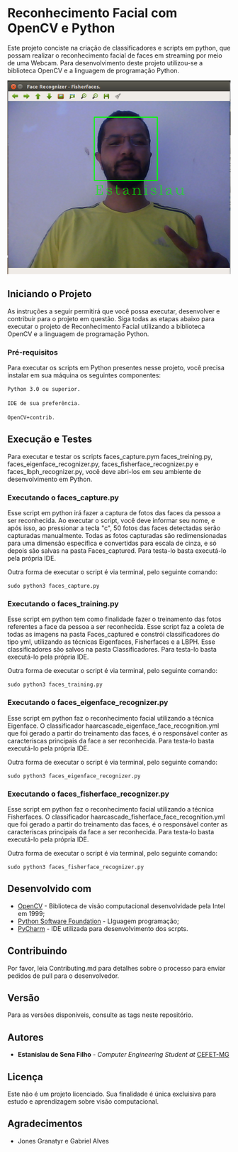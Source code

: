 # Reconhecimento Facial com OpenCV e Python

Este projeto conciste na criação de classificadores e scripts em python, que possam realizar o reconhecimento facial de faces em streaming por meio de uma Webcam. Para desenvolvimento deste projeto utilizou-se a biblioteca OpenCV e a linguagem de programação Python.

![alt text](https://raw.githubusercontent.com/EstanislauFilho/Computer-Vision-Face-Recognition-OpenCV/master/Imagens/Resultado.png)


## Iniciando o Projeto

As instruções a seguir permitirá que você possa executar, desenvolver e contribuir para o projeto em questão. Siga todas as etapas abaixo para executar o projeto de Reconhecimento Facial utilizando a biblioteca OpenCV e a linguagem de programação Python.

### Pré-requisitos

Para executar os scripts em Python presentes nesse projeto, você precisa instalar em sua máquina os seguintes componentes:

```
Python 3.0 ou superior.

IDE de sua preferência.

OpenCV+contrib.
```

## Execução e Testes

Para executar e testar os scripts faces_capture.pym faces_treining.py, faces_eigenface_recognizer.py, faces_fisherface_recognizer.py e faces_lbph_recognizer.py, você deve abri-los em seu ambiente de desenvolvimento em Python.

### Executando o faces_capture.py

Esse script em python irá fazer a captura de fotos das faces da pessoa a ser reconhecida. Ao executar o script, você deve informar seu nome, e após isso, ao pressionar a tecla "c", 50 fotos das faces detectadas serão capturadas manualmente. Todas as fotos capturadas são redimensionadas para uma dimensão específica e convertidas para escala de cinza, e só depois são salvas na pasta Faces_captured. Para testa-lo basta executá-lo pela própria IDE.

Outra forma de executar o script é via terminal, pelo seguinte comando: 

```
sudo python3 faces_capture.py
```

### Executando o faces_training.py

Esse script em python tem como finalidade fazer o treinamento das fotos referentes a face da pessoa a ser reconhecida. Esse script faz a coleta de todas as imagens na pasta Faces_captured e constrói classificadores do tipo yml, utilizando as técnicas Eigenfaces, Fisherfaces e a LBPH. Esse classificadores são salvos na pasta Classificadores. Para testa-lo basta  executá-lo pela própria IDE. 


Outra forma de executar o script é via terminal, pelo seguinte comando:

```
sudo python3 faces_training.py
```


### Executando o faces_eigenface_recognizer.py

Esse script em python faz o reconhecimento facial utilizando a técnica Eigenface. O classificador haarcascade_eigenface_face_recognition.yml que foi gerado a partir do treinamento das faces, é o responsável conter as caracteriscas principais da face a ser reconhecida. Para testa-lo basta  executá-lo pela própria IDE. 


Outra forma de executar o script é via terminal, pelo seguinte comando:

```
sudo python3 faces_eigenface_recognizer.py
```

### Executando o faces_fisherface_recognizer.py

Esse script em python faz o reconhecimento facial utilizando a técnica Fisherfaces. O classificador haarcascade_fisherface_face_recognition.yml que foi gerado a partir do treinamento das faces, é o responsável conter as caracteriscas principais da face a ser reconhecida. Para testa-lo basta  executá-lo pela própria IDE. 


Outra forma de executar o script é via terminal, pelo seguinte comando:

```
sudo python3 faces_fisherface_recognizer.py
```

## Desenvolvido com

* [OpenCV](https://opencv.org/) - Biblioteca de visão computacional desenvolvidade pela Intel em 1999;
* [Python Software Foundation](https://maven.apache.org/) - LIguagem programação;
* [PyCharm](https://www.jetbrains.com/pycharm/) - IDE utilizada para desenvolvimento dos scrpts.

## Contribuindo

Por favor, leia Contributing.md para detalhes sobre o processo para enviar pedidos de pull para o desenvolvedor.

## Versão

Para as versões disponíveis, consulte as tags neste repositório. 

## Autores

* **Estanislau de Sena Filho** - *Computer Engineering Student at* [CEFET-MG](http://www.cefetmg.br/)

## Licença

Este não é um projeto licenciado. Sua finalidade é única excluisiva para estudo e aprendizagem sobre visão computacional.

## Agradecimentos

* Jones Granatyr e Gabriel Alves


